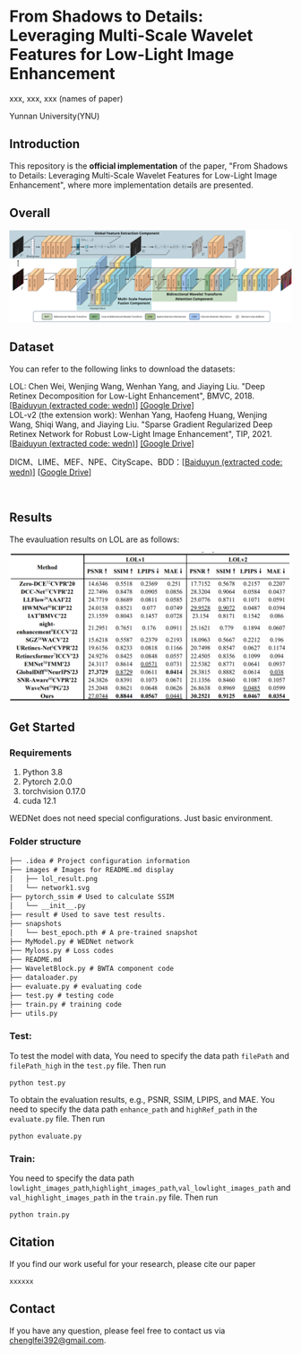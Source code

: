# **From Shadows to Details: Leveraging Multi-Scale Wavelet Features for Low-Light Image Enhancement**

xxx, xxx, xxx (names of paper)

Yunnan University(YNU)

## Introduction

This repository is the **official implementation** of the paper, "From Shadows to Details: Leveraging Multi-Scale Wavelet Features for Low-Light Image Enhancement", where more implementation details are presented.

## Overall

![network1](images/network1.svg)

## Dataset

You can refer to the following links to download the datasets:

LOL: Chen Wei, Wenjing Wang, Wenhan Yang, and Jiaying Liu. "Deep Retinex Decomposition for Low-Light Enhancement", BMVC, 2018. [[Baiduyun (extracted code: wedn)](https://pan.baidu.com/s/1whZBAKc1NVODqZ2bSEyYXA)] [[Google Drive]](https://drive.google.com/file/d/1gh7-7nPonG7f4bBWLkPNAHTQHNV-HNZ4/view?usp=sharing) <br>
LOL-v2 (the extension work): Wenhan Yang, Haofeng Huang, Wenjing Wang, Shiqi Wang, and Jiaying Liu. "Sparse Gradient Regularized Deep Retinex Network for Robust Low-Light Image Enhancement", TIP, 2021. [[Baiduyun (extracted code: wedn)](https://pan.baidu.com/s/1pn3UffJ_bOlCpNXzehq46g)] [[Google Drive]](https://drive.google.com/file/d/1fu1l6irFcSJ5XrUk-JmECQzBf_k2ScYb/view?usp=sharing) <br>

DICM、LIME、MEF、NPE、CityScape、BDD：[[Baiduyun (extracted code: wedn)](https://pan.baidu.com/s/14QO4jmsAKoEPPGiztuK0OQ)] [[Google Drive](https://drive.google.com/file/d/1P9JJaAsKp61zkcs7vE7iMCTK4J9KIQle/view?usp=sharing)]

 <br>

## Results

The evauluation results on LOL are as follows:

![lol_result](images/lol_result.png)

## Get Started

### Requirements

1. Python 3.8
2. Pytorch 2.0.0
3. torchvision 0.17.0
4. cuda 12.1

WEDNet does not need special configurations. Just basic environment.

### Folder structure

```
├── .idea # Project configuration information
├── images # Images for README.md display
│   ├── lol_result.png
│   └── network1.svg
├── pytorch_ssim # Used to calculate SSIM
│   └── __init__.py
├── result # Used to save test results. 
├── snapshots 
│   └── best_epoch.pth # A pre-trained snapshot
├── MyModel.py # WEDNet network
├── Myloss.py # Loss codes
├── README.md
├── WaveletBlock.py # BWTA component code
├── dataloader.py
├── evaluate.py # evaluating code
├── test.py # testing code
├── train.py # training code
├── utils.py
```

### Test:

To test the model with data, You need to specify the data path `filePath` and `filePath_high` in the `test.py` file. Then run

```
python test.py
```

To obtain the evaluation results, e.g., PSNR, SSIM, LPIPS, and MAE. You need to specify the data path `enhance_path` and `highRef_path` in the `evaluate.py` file. Then run

```
python evaluate.py
```

### Train:

You need to specify the data path `lowlight_images_path`,`highlight_images_path`,`val_lowlight_images_path` and `val_highlight_images_path` in the `train.py` file. Then run

```
python train.py
```

## Citation

If you find our work useful for your research, please cite our paper

```
xxxxxx
```

## Contact

If you have any question, please feel free to contact us via chenglfei392@gmail.com.

